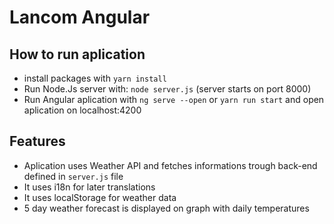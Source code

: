 # Lancom Angular

## How to run aplication

- install packages with `yarn install`
- Run Node.Js server with: `node server.js`  (server starts on port 8000)
- Run Angular aplication with `ng serve --open` or `yarn run start` and open aplication on localhost:4200

## Features
- Aplication uses Weather API and fetches informations trough back-end defined in `server.js` file
- It uses i18n for later translations
- It uses localStorage for weather data
- 5 day weather forecast is displayed on graph with daily temperatures